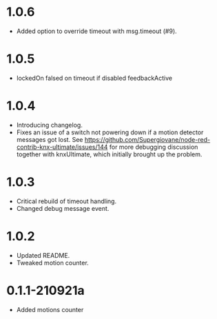 # 1.0.6
* Added option to override timeout with msg.timeout (#9).

# 1.0.5
* lockedOn falsed on timeout if disabled feedbackActive

# 1.0.4
* Introducing changelog.
* Fixes an issue of a switch not powering down if a motion detector messages got lost. See https://github.com/Supergiovane/node-red-contrib-knx-ultimate/issues/144 for more debugging discussion together with knxUltimate, which initially brought up the problem.

# 1.0.3
* Critical rebuild of timeout handling.
* Changed debug message event.

# 1.0.2
* Updated README.
* Tweaked motion counter.

# 0.1.1-210921a
* Added motions counter